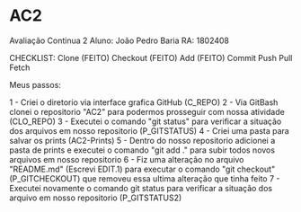 # AC2
Avaliação Continua 2 
Aluno: João Pedro Baria
RA: 1802408

CHECKLIST:
Clone (FEITO)
Checkout (FEITO)
Add (FEITO)
Commit
Push
Pull
Fetch


Meus passos:

1 - Criei o diretorio via interface grafica GitHub (C_REPO)
2 - Via GitBash clonei o repositorio "AC2" para podermos prosseguir com nossa atividade (CLO_REPO)
3 - Executei o comando "git status" para verificar a situação dos arquivos em nosso repositorio (P_GITSTATUS)
4 - Criei uma pasta para salvar os prints (AC2-Prints)
5 - Dentro do nosso repositorio adicionei a pasta de prints e executei o comando "git add ." para subir todos novos arquivos em nosso repositorio
6 - Fiz uma alteração no arquivo "README.md" (Escrevi EDIT.1) para executar o comando "git checkout" (P_GITCHECKOUT) que removeu essa ultima alteração que tinha feito
7 - Executei novamente o comando git status para verificar a situação dos arquivo em nosso repositorio (P_GITSTATUS2) 
